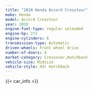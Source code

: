 ```yaml
---
title: "2010 Honda Accord Crosstour"
make: Honda
model: Accord Crosstour
year: 2010
engine-fuel-type: regular unleaded
engine-hp: 271
engine-cylinders: 6
transmission-type: Automatic
driven-wheels: Front wheel drive
number-of-doors: 4
market-category: Crossover,Hatchback
vehicle-size: Midsize
vehicle-style: 4dr Hatchback
---
```


{{< car_info >}}
